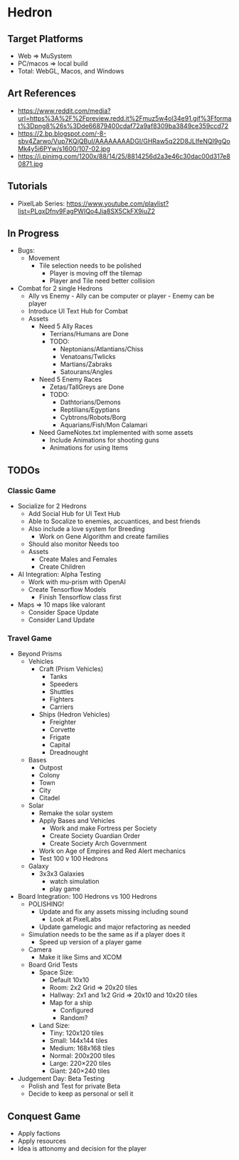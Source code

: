 # Hedron

## Target Platforms
- Web => MuSystem
- PC/macos => local build
- Total: WebGL, Macos, and Windows

## Art References
- https://www.reddit.com/media?url=https%3A%2F%2Fpreview.redd.it%2Fmuz5w4ol34e91.gif%3Fformat%3Dpng8%26s%3Dde66879400cdaf72a9af8309ba3849ce359ccd72
- https://2.bp.blogspot.com/-8-sbv4Zarwo/Vup7KQjQBuI/AAAAAAAADGI/GHRaw5q22D8JLIfeNQI9gQoMk4y5i6PYw/s1600/107-02.jpg
- https://i.pinimg.com/1200x/88/14/25/8814256d2a3e46c30dac00d317e80871.jpg

## Tutorials
- PixelLab Series: https://www.youtube.com/playlist?list=PLqxDfnv9FagPWIQo4Jia8SX5CkFX9iuZ2

## In Progress
- Bugs:
    - Movement
        - Tile selection needs to be polished
            - Player is moving off the tilemap
            - Player and Tile need better collision
- Combat for 2 single Hedrons
    - Ally vs Enemy
            - Ally can be computer or player
            - Enemy can be player
    - Introduce UI Text Hub for Combat
    - Assets
        - Need 5 Ally Races
            - Terrians/Humans are Done
            - TODO:
                - Neptonians/Atlantians/Chiss
                - Venatoans/Twlicks
                - Martians/Zabraks
                - Satourans/Angles
        - Need 5 Enemy Races
            - Zetas/TallGreys are Done
            - TODO:
                - Dathtorians/Demons
                - Reptilians/Egyptians
                - Cybtrons/Robots/Borg
                - Aquarians/Fish/Mon Calamari 
        - Need GameNotes.txt implemented with some assets
            - Include Animations for shooting guns
            - Animations for using Items

## TODOs

### Classic Game
- Socialize for 2 Hedrons
    - Add Social Hub for UI Text Hub
    - Able to Socalize to enemies, accuantices, and best friends
    - Also include a love system for Breeding
        - Work on Gene Algorithm and create families
    - Should also monitor Needs too
    - Assets
        - Create Males and Females
        - Create Children
- AI Integration: Alpha Testing
    - Work with mu-prism with OpenAI
    - Create Tensorflow Models
        - Finish Tensorflow class first
- Maps => 10 maps like valorant
    - Consider Space Update
    - Consider Land Update


### Travel Game
- Beyond Prisms
    - Vehicles
        - Craft (Prism Vehicles)
            - Tanks
            - Speeders
            - Shuttles
            - Fighters
            - Carriers
        - Ships (Hedron Vehicles)
            - Freighter
            - Corvette
            - Frigate
            - Capital
            - Dreadnought
    - Bases
        - Outpost
        - Colony
        - Town
        - City
        - Citadel
    - Solar
        - Remake the solar system
        - Apply Bases and Vehicles
            - Work and make Fortress per Society
            - Create Society Guardian Order
            - Create Society Arch Government
        - Work on Age of Empires and Red Alert mechanics
        - Test 100 v 100 Hedrons
    - Galaxy
        - 3x3x3 Galaxies
            - watch simulation
            - play game
- Board Integration: 100 Hedrons vs 100 Hedrons
    - POLISHING!
        - Update and fix any assets missing including sound
            - Look at PixelLabs
        - Update gamelogic and major refactoring as needed
    - Simulation needs to be the same as if a player does it
        - Speed up version of a player game
    - Camera
        - Make it like Sims and XCOM
    - Board Grid Tests
        - Space Size:
            - Default 10x10
            - Room: 2x2 Grid => 20x20 tiles
            - Hallway: 2x1 and 1x2 Grid => 20x10 and 10x20 tiles
            - Map for a ship
                - Configured
                - Random?
        - Land Size:
            - Tiny: 120x120 tiles
            - Small: 144x144 tiles
            - Medium: 168x168 tiles
            - Normal: 200x200 tiles
            - Large: 220×220 tiles
            - Giant: 240×240 tiles
- Judgement Day: Beta Testing
    - Polish and Test for private Beta
    - Decide to keep as personal or sell it

## Conquest Game
- Apply factions
- Apply resources
- Idea is attonomy and decision for the player
